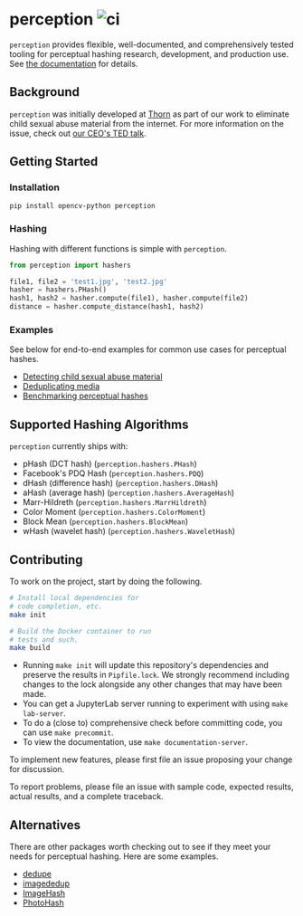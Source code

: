 # perception ![ci](https://github.com/thorn-oss/perception/workflows/ci/badge.svg)

`perception` provides flexible, well-documented, and comprehensively tested tooling for perceptual hashing research, development, and production use. See [the documentation](https://perception.thorn.engineering/en/latest/) for details.

## Background

`perception` was initially developed at [Thorn](https://www.thorn.org) as part of our work to eliminate child sexual abuse material from the internet. For more information on the issue, check out [our CEO's TED talk](https://www.thorn.org/blog/time-is-now-eliminate-csam/).

## Getting Started

### Installation

`pip install opencv-python perception`

### Hashing

Hashing with different functions is simple with `perception`.

```python
from perception import hashers

file1, file2 = 'test1.jpg', 'test2.jpg'
hasher = hashers.PHash()
hash1, hash2 = hasher.compute(file1), hasher.compute(file2)
distance = hasher.compute_distance(hash1, hash2)
```

### Examples

See below for end-to-end examples for common use cases for perceptual hashes.

- [Detecting child sexual abuse material](https://perception.thorn.engineering/en/latest/examples/detecting_csam.html)
- [Deduplicating media](https://perception.thorn.engineering/en/latest/examples/deduplication.html)
- [Benchmarking perceptual hashes](https://perception.thorn.engineering/en/latest/examples/benchmarking.html)

## Supported Hashing Algorithms

`perception` currently ships with:

- pHash (DCT hash) (`perception.hashers.PHash`)
- Facebook's PDQ Hash (`perception.hashers.PDQ`)
- dHash (difference hash) (`perception.hashers.DHash`)
- aHash (average hash) (`perception.hashers.AverageHash`)
- Marr-Hildreth (`perception.hashers.MarrHildreth`)
- Color Moment (`perception.hashers.ColorMoment`)
- Block Mean (`perception.hashers.BlockMean`)
- wHash (wavelet hash) (`perception.hashers.WaveletHash`)

## Contributing

To work on the project, start by doing the following.

```bash
# Install local dependencies for
# code completion, etc.
make init

# Build the Docker container to run
# tests and such.
make build
```

- Running `make init` will update this repository's dependencies and preserve the results in `Pipfile.lock`. We strongly recommend including changes to the lock alongside any other changes that may have been made.
- You can get a JupyterLab server running to experiment with using `make lab-server`.
- To do a (close to) comprehensive check before committing code, you can use `make precommit`.
- To view the documentation, use `make documentation-server`.

To implement new features, please first file an issue proposing your change for discussion.

To report problems, please file an issue with sample code, expected results, actual results, and a complete traceback.

## Alternatives

There are other packages worth checking out to see if they meet your needs for perceptual hashing. Here are some
examples.

- [dedupe](https://github.com/dedupeio/dedupe)
- [imagededup](https://idealo.github.io/imagededup/)
- [ImageHash](https://github.com/JohannesBuchner/imagehash)
- [PhotoHash](https://github.com/bunchesofdonald/photohash)
